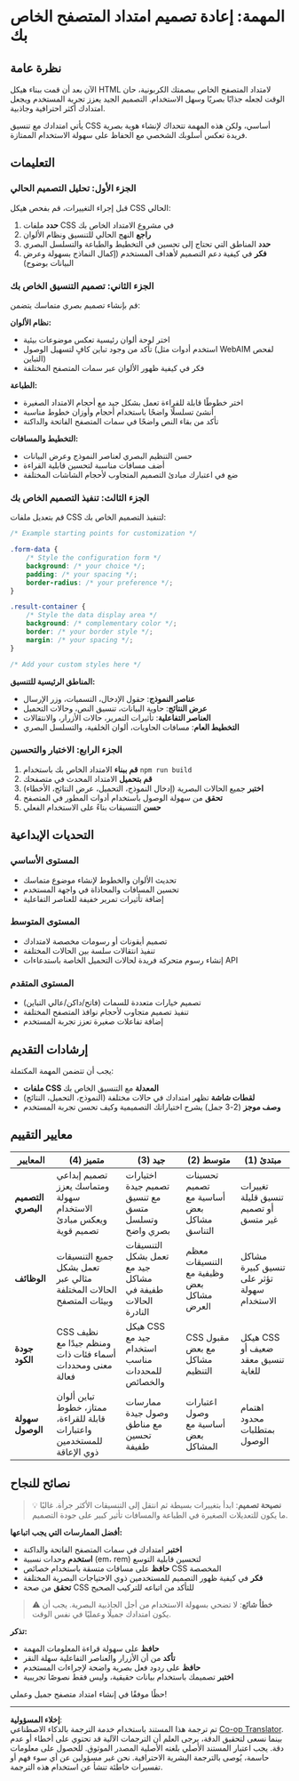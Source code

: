 <!--
CO_OP_TRANSLATOR_METADATA:
{
  "original_hash": "b6897c02603d0045dd6d8256e8714baa",
  "translation_date": "2025-10-22T14:31:17+00:00",
  "source_file": "5-browser-extension/1-about-browsers/assignment.md",
  "language_code": "ar"
}
-->
# المهمة: إعادة تصميم امتداد المتصفح الخاص بك

## نظرة عامة

الآن بعد أن قمت ببناء هيكل HTML لامتداد المتصفح الخاص ببصمتك الكربونية، حان الوقت لجعله جذابًا بصريًا وسهل الاستخدام. التصميم الجيد يعزز تجربة المستخدم ويجعل امتدادك أكثر احترافية وجاذبية.

يأتي امتدادك مع تنسيق CSS أساسي، ولكن هذه المهمة تتحداك لإنشاء هوية بصرية فريدة تعكس أسلوبك الشخصي مع الحفاظ على سهولة الاستخدام الممتازة.

## التعليمات

### الجزء الأول: تحليل التصميم الحالي

قبل إجراء التغييرات، قم بفحص هيكل CSS الحالي:

1. **حدد** ملفات CSS في مشروع الامتداد الخاص بك  
2. **راجع** النهج الحالي للتنسيق ونظام الألوان  
3. **حدد** المناطق التي تحتاج إلى تحسين في التخطيط والطباعة والتسلسل البصري  
4. **فكر** في كيفية دعم التصميم لأهداف المستخدم (إكمال النماذج بسهولة وعرض البيانات بوضوح)  

### الجزء الثاني: تصميم التنسيق الخاص بك

قم بإنشاء تصميم بصري متماسك يتضمن:

**نظام الألوان:**
- اختر لوحة ألوان رئيسية تعكس موضوعات بيئية  
- تأكد من وجود تباين كافٍ لتسهيل الوصول (استخدم أدوات مثل WebAIM لفحص التباين)  
- فكر في كيفية ظهور الألوان عبر سمات المتصفح المختلفة  

**الطباعة:**
- اختر خطوطًا قابلة للقراءة تعمل بشكل جيد مع أحجام الامتداد الصغيرة  
- أنشئ تسلسلًا واضحًا باستخدام أحجام وأوزان خطوط مناسبة  
- تأكد من بقاء النص واضحًا في سمات المتصفح الفاتحة والداكنة  

**التخطيط والمسافات:**
- حسن التنظيم البصري لعناصر النموذج وعرض البيانات  
- أضف مسافات مناسبة لتحسين قابلية القراءة  
- ضع في اعتبارك مبادئ التصميم المتجاوب لأحجام الشاشات المختلفة  

### الجزء الثالث: تنفيذ التصميم الخاص بك

قم بتعديل ملفات CSS لتنفيذ التصميم الخاص بك:

```css
/* Example starting points for customization */

.form-data {
    /* Style the configuration form */
    background: /* your choice */;
    padding: /* your spacing */;
    border-radius: /* your preference */;
}

.result-container {
    /* Style the data display area */
    background: /* complementary color */;
    border: /* your border style */;
    margin: /* your spacing */;
}

/* Add your custom styles here */
```
  
**المناطق الرئيسية للتنسيق:**
- **عناصر النموذج**: حقول الإدخال، التسميات، وزر الإرسال  
- **عرض النتائج**: حاوية البيانات، تنسيق النص، وحالات التحميل  
- **العناصر التفاعلية**: تأثيرات التمرير، حالات الأزرار، والانتقالات  
- **التخطيط العام**: مسافات الحاويات، ألوان الخلفية، والتسلسل البصري  

### الجزء الرابع: الاختبار والتحسين

1. **قم ببناء** الامتداد الخاص بك باستخدام `npm run build`  
2. **قم بتحميل** الامتداد المحدث في متصفحك  
3. **اختبر** جميع الحالات البصرية (إدخال النموذج، التحميل، عرض النتائج، الأخطاء)  
4. **تحقق** من سهولة الوصول باستخدام أدوات المطور في المتصفح  
5. **حسن** التنسيقات بناءً على الاستخدام الفعلي  

## التحديات الإبداعية

### المستوى الأساسي
- تحديث الألوان والخطوط لإنشاء موضوع متماسك  
- تحسين المسافات والمحاذاة في واجهة المستخدم  
- إضافة تأثيرات تمرير خفيفة للعناصر التفاعلية  

### المستوى المتوسط
- تصميم أيقونات أو رسومات مخصصة لامتدادك  
- تنفيذ انتقالات سلسة بين الحالات المختلفة  
- إنشاء رسوم متحركة فريدة لحالات التحميل الخاصة باستدعاءات API  

### المستوى المتقدم
- تصميم خيارات متعددة للسمات (فاتح/داكن/عالي التباين)  
- تنفيذ تصميم متجاوب لأحجام نوافذ المتصفح المختلفة  
- إضافة تفاعلات صغيرة تعزز تجربة المستخدم  

## إرشادات التقديم

يجب أن تتضمن المهمة المكتملة:

- **ملفات CSS المعدلة** مع التنسيق الخاص بك  
- **لقطات شاشة** تظهر امتدادك في حالات مختلفة (النموذج، التحميل، النتائج)  
- **وصف موجز** (2-3 جمل) يشرح اختياراتك التصميمية وكيف تحسن تجربة المستخدم  

## معايير التقييم

| المعايير | متميز (4) | جيد (3) | متوسط (2) | مبتدئ (1) |
|----------|-----------|---------|-----------|-----------|
| **التصميم البصري** | تصميم إبداعي ومتماسك يعزز سهولة الاستخدام ويعكس مبادئ تصميم قوية | اختيارات تصميم جيدة مع تنسيق متسق وتسلسل بصري واضح | تحسينات تصميم أساسية مع بعض مشاكل التناسق | تغييرات تنسيق قليلة أو تصميم غير متسق |
| **الوظائف** | جميع التنسيقات تعمل بشكل مثالي عبر الحالات المختلفة وبيئات المتصفح | التنسيقات تعمل بشكل جيد مع مشاكل طفيفة في الحالات النادرة | معظم التنسيقات وظيفية مع بعض مشاكل العرض | مشاكل تنسيق كبيرة تؤثر على سهولة الاستخدام |
| **جودة الكود** | CSS نظيف ومنظم جيدًا مع أسماء فئات ذات معنى ومحددات فعالة | هيكل CSS جيد مع استخدام مناسب للمحددات والخصائص | CSS مقبول مع بعض مشاكل التنظيم | هيكل CSS ضعيف أو تنسيق معقد للغاية |
| **سهولة الوصول** | تباين ألوان ممتاز، خطوط قابلة للقراءة، واعتبارات للمستخدمين ذوي الإعاقة | ممارسات وصول جيدة مع مناطق تحسين طفيفة | اعتبارات وصول أساسية مع بعض المشاكل | اهتمام محدود بمتطلبات الوصول |

## نصائح للنجاح

> 💡 **نصيحة تصميم**: ابدأ بتغييرات بسيطة ثم انتقل إلى التنسيقات الأكثر جرأة. غالبًا ما يكون للتعديلات الصغيرة في الطباعة والمسافات تأثير كبير على جودة التصميم.

**أفضل الممارسات التي يجب اتباعها:**
- **اختبر** امتدادك في سمات المتصفح الفاتحة والداكنة  
- **استخدم** وحدات نسبية (em، rem) لتحسين قابلية التوسع  
- **حافظ** على مسافات متسقة باستخدام خصائص CSS المخصصة  
- **فكر** في كيفية ظهور التصميم للمستخدمين ذوي الاحتياجات البصرية المختلفة  
- **تحقق** من صحة CSS للتأكد من اتباعه للتركيب الصحيح  

> ⚠️ **خطأ شائع**: لا تضحي بسهولة الاستخدام من أجل الجاذبية البصرية. يجب أن يكون امتدادك جميلًا وعمليًا في نفس الوقت.

**تذكر:**
- **حافظ** على سهولة قراءة المعلومات المهمة  
- **تأكد** من أن الأزرار والعناصر التفاعلية سهلة النقر  
- **حافظ** على ردود فعل بصرية واضحة لإجراءات المستخدم  
- **اختبر** تصميمك باستخدام بيانات حقيقية، وليس فقط نصوصًا تجريبية  

حظًا موفقًا في إنشاء امتداد متصفح جميل وعملي!

---

**إخلاء المسؤولية**:  
تم ترجمة هذا المستند باستخدام خدمة الترجمة بالذكاء الاصطناعي [Co-op Translator](https://github.com/Azure/co-op-translator). بينما نسعى لتحقيق الدقة، يرجى العلم أن الترجمات الآلية قد تحتوي على أخطاء أو عدم دقة. يجب اعتبار المستند الأصلي بلغته الأصلية المصدر الموثوق. للحصول على معلومات حاسمة، يُوصى بالترجمة البشرية الاحترافية. نحن غير مسؤولين عن أي سوء فهم أو تفسيرات خاطئة تنشأ عن استخدام هذه الترجمة.